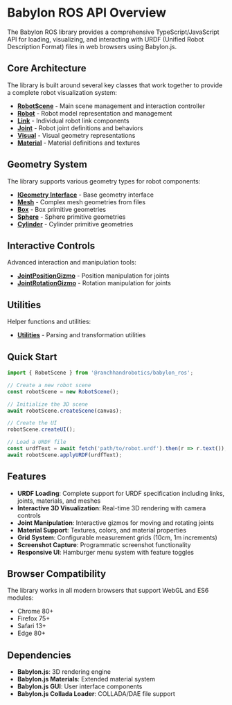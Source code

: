 # Babylon ROS API Overview

The Babylon ROS library provides a comprehensive TypeScript/JavaScript API for loading, visualizing, and interacting with URDF (Unified Robot Description Format) files in web browsers using Babylon.js.

## Core Architecture

The library is built around several key classes that work together to provide a complete robot visualization system:

- **[RobotScene](api/robot-scene.md)** - Main scene management and interaction controller
- **[Robot](api/robot.md)** - Robot model representation and management
- **[Link](api/link.md)** - Individual robot link components
- **[Joint](api/joint.md)** - Robot joint definitions and behaviors
- **[Visual](api/visual.md)** - Visual geometry representations
- **[Material](api/material.md)** - Material definitions and textures

## Geometry System

The library supports various geometry types for robot components:

- **[IGeometry Interface](api/geometry.md#igeometry)** - Base geometry interface
- **[Mesh](api/geometry.md#mesh)** - Complex mesh geometries from files
- **[Box](api/geometry.md#box)** - Box primitive geometries
- **[Sphere](api/geometry.md#sphere)** - Sphere primitive geometries
- **[Cylinder](api/geometry.md#cylinder)** - Cylinder primitive geometries

## Interactive Controls

Advanced interaction and manipulation tools:

- **[JointPositionGizmo](api/gizmos.md#jointpositiongizmo)** - Position manipulation for joints
- **[JointRotationGizmo](api/gizmos.md#jointrotationgizmo)** - Rotation manipulation for joints

## Utilities

Helper functions and utilities:

- **[Utilities](api/utilities.md)** - Parsing and transformation utilities

## Quick Start

```typescript
import { RobotScene } from '@ranchhandrobotics/babylon_ros';

// Create a new robot scene
const robotScene = new RobotScene();

// Initialize the 3D scene
await robotScene.createScene(canvas);

// Create the UI
robotScene.createUI();

// Load a URDF file
const urdfText = await fetch('path/to/robot.urdf').then(r => r.text());
await robotScene.applyURDF(urdfText);
```

## Features

- **URDF Loading**: Complete support for URDF specification including links, joints, materials, and meshes
- **Interactive 3D Visualization**: Real-time 3D rendering with camera controls
- **Joint Manipulation**: Interactive gizmos for moving and rotating joints
- **Material Support**: Textures, colors, and material properties
- **Grid System**: Configurable measurement grids (10cm, 1m increments)
- **Screenshot Capture**: Programmatic screenshot functionality
- **Responsive UI**: Hamburger menu system with feature toggles

## Browser Compatibility

The library works in all modern browsers that support WebGL and ES6 modules:

- Chrome 80+
- Firefox 75+
- Safari 13+
- Edge 80+

## Dependencies

- **Babylon.js**: 3D rendering engine
- **Babylon.js Materials**: Extended material system
- **Babylon.js GUI**: User interface components
- **Babylon.js Collada Loader**: COLLADA/DAE file support
